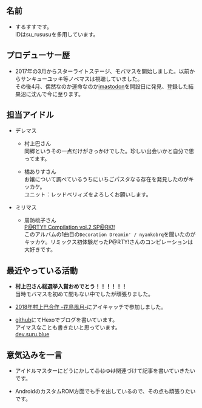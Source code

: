 ## 名前

- するすすです。  
    IDはsu_rususuを多用しています。

## プロデューサー歴

- 2017年の3月からスターライトステージ、モバマスを開始しました。以前からサンキューユッキ等ノベマスは視聴していました。  
    その後4月、偶然なのか運命なのか[imastodon](https://imastodon.net/)を開設日に発見、登録した結果沼に沈んで今に至ります。

## 担当アイドル

- デレマス
    - 村上巴さん  
        同郷というその一点だけがきっかけでした。珍しい出会いかと自分で思ってます。

    - 橘ありすさん  
        お嬢について調べているうちにいちごパスタなる存在を発見したのがキッカケ。  
        ユニット：レッドべリィズをよろしくお願いします。

- ミリマス
    - 周防桃子さん  
        [P@RTY!! Compilation vol.2 SP@RK!!](http://party-imas-spark.tumblr.com/)          
        このアルバムの1曲目の`Decoration Dreamin' / nyankobrq`を聞いたのがキッカケ。リミックス初体験だったP@RTY!さんのコンピレーションは大好きです。

## 最近やっている活動

- __村上巴さん総選挙入賞おめでとう！！！！！！__  
    当時モバマスを初めて間もない中でしたが頑張りました。

- [2018年村上巴合作 -花鳥風月-](http://www.nicovideo.jp/watch/sm32515163)にアイキャッチで参加しました。

- [github](https://github.com/su-rususu)にてHexoでブログを書いています。  
    アイマスなことも書きたいと思っています。  
    [dev.suru.blue](dev.suru.blue)

## 意気込みを一言

- アイドルマスターにどうにかして~~こじつけ~~関連づけて記事を書いていきたいです。

- AndroidのカスタムROM方面でも手を出しているので、その点も頑張りたいです。
